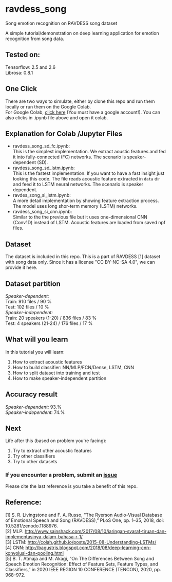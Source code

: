 # ravdess_song
Song emotion recognition on RAVDESS song dataset   

A simple tutorial/demonstration on deep learning application for emotion recognition from song data.  

## Tested on:  
Tensorflow:  2.5 and 2.6  
Librosa: 0.8.1  

## One Click
There are two ways to simulate, either by clone this repo and run them locally or run them on the Google Colab.  
For Google Colab, [click here](https://colab.research.google.com/github/bagustris/ravdess_song/blob/main/ravdess_song_sd_fc.ipynb) (You must have a google account!).
You can also clicks in .ipynb file above and open it colab.

## Explanation for Colab /Jupyter Files  
- ravdess_song_sd_fc.ipynb:  
  This is the simplest implementation. We extract aoustic features and fed it into fully-connected (FC) networks. The scenario is speaker-dependent (SD).
- ravdess_song_sd_lstm.ipynb:  
  This is the fastest implementation. If you want to have a fast insight just looking this code. The file reads acoustic feature extracted in `data` dir and feed it to LSTM neural networks. The scenario is speaker dependent.
- ravdes_song_si_lstm.ipynb:  
  A more detail implementation by showing feature extraction process. The model uses long shor-term memory (LSTM) networks.
- ravdess_song_si_cnn.ipynb:  
  Similar to the the previous file but it uses one-dimensional CNN (Conv1D) instead of LSTM. Acoustic features are loaded from saved npf files.

## Dataset 
The dataset is included in this repo. This is a part of RAVDESS [1] dataset with song data only.
Since it has a license "CC BY-NC-SA 4.0", we can provide it here.

## Dataset partition
*Speaker-dependent:*    
Train: 910 files / 90 %   
Test: 102 files / 10 %    
*Speaker-independent:*  
Train: 20 speakers (1-20) / 836 files /  83 %  
Test: 4 speakers (21-24) / 176 files / 17 %   

## What will you learn
In this tutorial you will learn:  
1. How to extract acoustic features  
2. How to build classifier: NN/MLP/FCN/Dense, LSTM, CNN  
3. How to split dataset into training and test  
4. How to make speaker-independent partition  

## Accuracy result  
*Speaker-dependent:* 93.%  
*Speaker-independent:* 74.%  

## Next
Life after this (based on problem you're facing):    
1. Try to extract other acoustic features
2. Try other classifiers
3. Try to other datasets

### If you encounter a problem, submit an [issue](https://github.com/bagustris/ravdess_song/issues)
Please cite the last reference is you take a benefit of this repo.

## Reference:  
[1] S. R. Livingstone and F. A. Russo, “The Ryerson Audio-Visual Database of Emotional Speech and Song (RAVDESS),” PLoS One, pp. 1–35, 2018, doi: 10.5281/zenodo.1188976.  
[2] MLP: http://www.sainshack.com/2017/08/10/jaringan-syaraf-tiruan-dan-implementasinya-dalam-bahasa-r-1/  
[3] LSTM: http://colah.github.io/posts/2015-08-Understanding-LSTMs/  
[4] CNN: http://bagustris.blogspot.com/2018/08/deep-learning-cnn-konvolusi-dan-pooling.html  
[5] B. T. Atmaja and M. Akagi, “On The Differences Between Song and Speech Emotion Recognition: Effect of Feature Sets, Feature Types, and Classifiers,” in 2020 IEEE REGION 10 CONFERENCE (TENCON), 2020, pp. 968–972.
